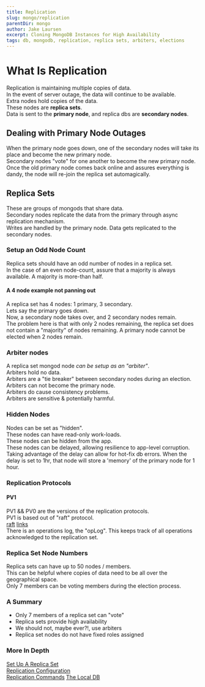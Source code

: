 ```yaml
---
title: Replication
slug: mongo/replication
parentDir: mongo
author: Jake Laursen
excerpt: Cloning MongoDB Instances for High Availability
tags: db, mongodb, replication, replica sets, arbiters, elections
---
```


# What Is Replication

Replication is maintaining multiple copies of data.  
In the event of server outage, the data will continue to be available.  
Extra nodes hold copies of the data.  
These nodes are **replica sets**.  
Data is sent to the **primary node**, and replica dbs are **secondary nodes**.

## Dealing with Primary Node Outages

When the primary node goes down, one of the secondary nodes will take its place and become the new primary node.  
Secondary nodes "vote" for one another to become the new primary node.  
Once the old primary node comes back online and assures everything is dandy, the node will re-join the replica set automagically.

## Replica Sets

These are groups of mongods that share data.  
Secondary nodes replicate the data from the primary through async replication mechanism.  
Writes are handled by the primary node. Data gets replicated to the secondary nodes.

### Setup an Odd Node Count

Replica sets should have an odd number of nodes in a replica set.  
In the case of an even node-count, assure that a majority is always available. A majority is more-than half.

#### A 4 node example not panning out

A replica set has 4 nodes: 1 primary, 3 secondary.  
Lets say the primary goes down.  
Now, a secondary node takes over, and 2 secondary nodes remain.  
The problem here is that with only 2 nodes remaining, the replica set does not contain a "majority" of nodes remaining. A primary node cannot be elected when 2 nodes remain.

### Arbiter nodes

A replica set mongod node _can be setup as an "arbiter"_.  
Arbiters hold no data.  
Arbiters are a "tie breaker" between secondary nodes during an election.  
Arbiters can not become the primary node.  
Arbiters do cause consistency problems.  
Arbiters are sensitive & potentially harmful.

### Hidden Nodes

Nodes can be set as "hidden".  
These nodes can have read-only work-loads.  
These nodes can be hidden from the app.  
These nodes can be delayed, allowing resilience to app-level corruption.
Taking advantage of the delay can allow for hot-fix db errors. When the delay is set to 1hr, that node will store a 'memory' of the primary node for 1 hour.

### Replication Protocols

#### PV1

PV1 && PV0 are the versions of the replication protocols.  
PV1 is based out of "raft" protocol.  
[raft](http://thesecretlivesofdata.com/raft/) [links](https://raft.github.io)  
There is an operations log, the "opLog". This keeps track of all operations acknowledged to the replication set.

### Replica Set Node Numbers

Replica sets can have up to 50 nodes / members.  
This can be helpful where copies of data need to be all over the geographical space.  
Only 7 members can be voting members during the election process.

### A Summary

- Only 7 members of a replica set can "vote"
- Replica sets provide high availability
- We should not, maybe ever?!, use arbiters
- Replica set nodes do not have fixed roles assigned

### More In Depth

[Set Up A Replica Set](/mongo/replication/setup-a-replica-set)  
[Replication Configuration](/mongo/replication/replication-config)  
[Replication Commands](/mongo/replication/repl-commands-intro)
[The Local DB](/mongo/replication/about-the-local-db)
